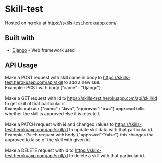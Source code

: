 # Skill-test
Hosted on heroku at https://skills-test.herokuapp.com/

## Built with
 * [Django](https://www.djangoproject.com/) - Web framework used


 ## API Usage
 
 Make a POST request with skill name in body to https://skills-test.herokuapp.com/api/skill to add a new skill.
 <br>Example : POST with body {"name" : "Django"}
 <br><br>
 Make a GET request with id to https://skills-test.herokuapp.com/api/skill/id to get skill of that particular id.<br> 
 Example output : {"name" : "Java", "approved":"true"} approved tells whether the skill is approved else it is rejected.
 <br><br>
 Make a PATCH request with id and changed values to https://skills-test.herokuapp.com/api/skill/id to update skill data with that particular id.<br>
 Example : Patch request with body {"approved":"false"} this changes the approved to false of the skill with given id.
 <br><br>
 Make a DELETE request with id  to https://skills-test.herokuapp.com/api/skill/id to delete a skill with that particular id.<br> 
